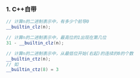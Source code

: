 ### 1. C++自带

```cpp
// 计算n的二进制表示中，有多少个前导0
__builtin_clz(n);

// 计算n的二进制表示中，最高位的1出现在第几位
31 - __builtin_clz(n);

```

```cpp
// 计算n的二进制表示中，从最低位开始(右起)的连续的0的个数
__builtin_ctz(n);
// 如
__builtin_ctz(8) = 3
```